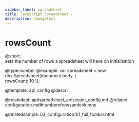 ```yaml
---
sidebar_label: spreadsheet
title: JavaScript Spreadsheet - 
description: changetext
---
```


rowsCount
============

@short:  
	sets the number of rows a spreadsheet will have on initialization
	

@type:number 
@example:
var spreadsheet = new dhx.Spreadsheet(document.body, {			
	rowsCount: 10
});


@template:	api_config
@descr:


@relatedapi:
api/spreadsheet_colscount_config.md
@related:
configuration.md#numberofrowsandcolumns

@relatedsample:
03_configuration/01_full_toolbar.html